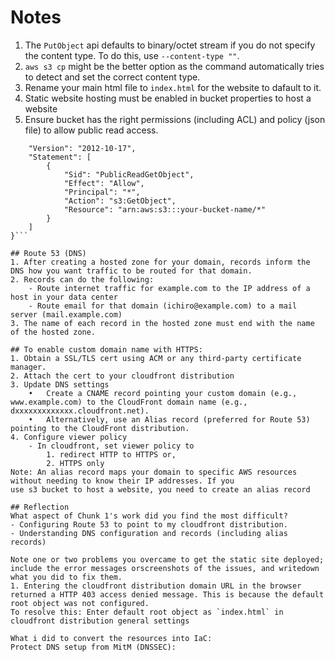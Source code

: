 # Notes 
1. The `PutObject` api defaults to binary/octet stream if you do not specify the content type. To do this, use `--content-type ""`.
2. `aws s3 cp` might be the better option as the command automatically tries to detect and set the correct content type.
3. Rename your main html file to `index.html` for the website to dafault to it.
4. Static website hosting must be enabled in bucket properties to host a website
5. Ensure bucket has the right permissions (including ACL) and policy (json file) to allow public read access.
```{
    "Version": "2012-10-17",
    "Statement": [
        {
            "Sid": "PublicReadGetObject",
            "Effect": "Allow",
            "Principal": "*",
            "Action": "s3:GetObject",
            "Resource": "arn:aws:s3:::your-bucket-name/*"
        }
    ]
}```

## Route 53 (DNS)
1. After creating a hosted zone for your domain, records inform the DNS how you want traffic to be routed for that domain.
2. Records can do the following:
    - Route internet traffic for example.com to the IP address of a host in your data center
    - Route email for that domain (ichiro@example.com) to a mail server (mail.example.com)
3. The name of each record in the hosted zone must end with the name of the hosted zone.

## To enable custom domain name with HTTPS:
1. Obtain a SSL/TLS cert using ACM or any third-party certificate manager.
2. Attach the cert to your cloudfront distribution
3. Update DNS settings
    •	Create a CNAME record pointing your custom domain (e.g., www.example.com) to the CloudFront domain name (e.g., dxxxxxxxxxxxxx.cloudfront.net).
	•	Alternatively, use an Alias record (preferred for Route 53) pointing to the CloudFront distribution.
4. Configure viewer policy
    - In cloudfront, set viewer policy to 
        1. redirect HTTP to HTTPS or,
        2. HTTPS only
Note: An alias record maps your domain to specific AWS resources without needing to know their IP addresses. If you
use s3 bucket to host a website, you need to create an alias record

## Reflection
What aspect of Chunk 1's work did you find the most difficult?
- Configuring Route 53 to point to my cloudfront distribution.
- Understanding DNS configuration and records (including alias records)

Note one or two problems you overcame to get the static site deployed; include the error messages orscreenshots of the issues, and writedown what you did to fix them.
1. Entering the cloudfront distribution domain URL in the browser returned a HTTP 403 access denied message. This is because the default root object was not configured.
To resolve this: Enter default root object as `index.html` in cloudfront distribution general settings

What i did to convert the resources into IaC:
Protect DNS setup from MitM (DNSSEC):